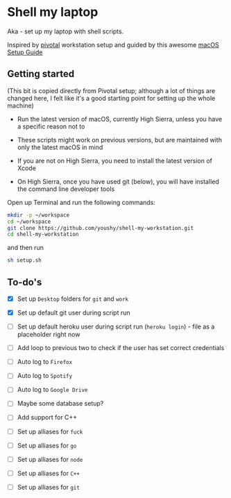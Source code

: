 # Shell my laptop

Aka - set up my laptop with shell scripts.

Inspired by [pivotal](https://github.com/youshy/workstation-setup) workstation setup and guided by this awesome [macOS Setup Guide](https://sourabhbajaj.com/mac-setup/)

## Getting started

(This bit is copied directly from Pivotal setup; although a lot of things are changed here, I felt like it's a good starting point for setting up the whole machine)

* Run the latest version of macOS, currently High Sierra, unless you have a specific reason not to

* These scripts might work on previous versions, but are maintained with only the latest macOS in mind

* If you are not on High Sierra, you need to install the latest version of Xcode

* On High Sierra, once you have used git (below), you will have installed the command line developer tools

Open up Terminal and run the following commands:

```bash
mkdir -p ~/workspace
cd ~/workspace
git clone https://github.com/youshy/shell-my-workstation.git
cd shell-my-workstation
```

and then run

```bash
sh setup.sh
```

## To-do's

* [X] Set up `Desktop` folders for `git` and `work`

* [X] Set up default git user during script run

* [ ] Set up default heroku user during script run (`heroku login`) - file as a placeholder right now

* [ ] Add loop to previous two to check if the user has set correct credentials

* [ ] Auto log to `Firefox`

* [ ] Auto log to `Spotify`

* [ ] Auto log to `Google Drive`

* [ ] Maybe some database setup?

* [ ] Add support for C++

* [ ] Set up alliases for `fuck`

* [ ] Set up alliases for `go`

* [ ] Set up alliases for `node`

* [ ] Set up alliases for `C++`

* [ ] Set up alliases for `git`
